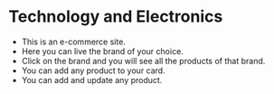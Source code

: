 # Technology and Electronics
- This is an e-commerce site.
- Here you can live the brand of your choice.
- Click on the brand and you will see all the products of that brand.
- You can add any product to your card.
- You can add and update any product.
